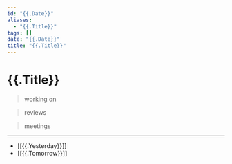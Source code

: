 ```yaml
---
id: "{{.Date}}"
aliases: 
  - "{{.Title}}"
tags: [] 
date: "{{.Date}}"
title: "{{.Title}}"
---
```


# {{.Title}}

> working on

> reviews

> meetings

---

- [[{{.Yesterday}}]]
- [[{{.Tomorrow}}]]
